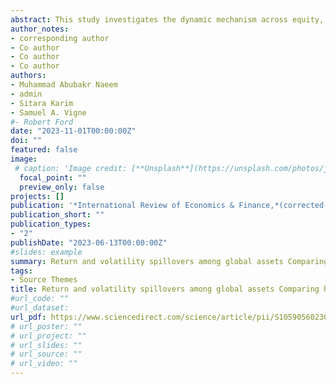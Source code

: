 ```yaml
---
abstract: This study investigates the dynamic mechanism across equity, cryptocurrency, and commodity markets before and during health and geopolitical crisis (Covid-19 and the Ukrainian war). We apply the (TVP-VAR) based extended joint connectedness methodology, to understand return and volatility connectedness of financial markets for 2010–2023 period. The empirical results indicate that spillovers were particularly high during the Covid-19 and Russia-Ukraine war. First, health and geopolitical risks considerably impact the return and volatility system. Second, the value of total joint connectedness during the COVID-19 period was greater than during Russia-Ukraine war crisis. Also, evidence suggests that Commodity markets, received the highest shocks from other markets after Russia-Ukraine war and wheat was the main commodity receiving chocks from both health and geopolitical crisis. Our findings indicate that spillover channels differ depending on the type of crisis. Specifically, low-frequency components are the main transmission channels during the health crisis, whereas high-frequency components are the main transmission channels during the geopolitical crisis. Finally, results indicate that, cryptocurrency markets played some minor role in transmitting risks between markets. Our results are important in understanding how assets affect return and volatility spillover during geopolitical and health crises and are of particular importance to policymakers, market regulators, investors, and portfolio managers.
author_notes:
- corresponding author
- Co author
- Co author
- Co author
authors:
- Muhammad Abubakr Naeem
- admin
- Sitara Karim
- Samuel A. Vigne
#- Robert Ford
date: "2023-11-01T00:00:00Z"
doi: ""
featured: false
image:
 # caption: 'Image credit: [**Unsplash**](https://unsplash.com/photos/jdD8gXaTZsc)'
  focal_point: ""
  preview_only: false
projects: []
publication: '*International Review of Economics & Finance,*(corrected-proof)'
publication_short: ""
publication_types:
- "2"
publishDate: "2023-06-13T00:00:00Z"
#slides: example
summary: Return and volatility spillovers among global assets Comparing health crisis with geopolitical crisis
tags:
- Source Themes
title: Return and volatility spillovers among global assets Comparing health crisis with geopolitical crisis
#url_code: ""
#url_dataset: 
url_pdf: https://www.sciencedirect.com/science/article/pii/S1059056023001764?dgcid=coauthor
# url_poster: ""
# url_project: ""
# url_slides: ""
# url_source: ""
# url_video: ""
---
```


